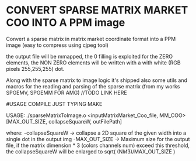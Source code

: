 CONVERT SPARSE MATRIX MARKET COO INTO A PPM image
=================================================

Convert a sparse matrix in matrix market coordinate format into a PPM image
(easy to compress using cjpeg tool)

the output file will be mmapped, the 0 filling is exploited for the ZERO elements, 
the NON ZERO elements will be written with a with white (RGB pixels 255,255,255) dot.

Along with the sparse matrix to image logic it's shipped also some utils and macros 
for the reading and parsing of the sparse matrix (from my works SPGEMV, SPGEMM FOR AMG) //TODO LINK HERE

#USAGE
COMPILE JUST TYPING MAKE

USAGE:
./sparseMatrixToImage.o <inputMatrixMarket_Coo_file, MM_COO> [MAX_OUT_SIZE, collapseSquareW, outFilePath]

where: 
-collapseSquareW -> collapse a 2D square of the given width into a single dot in the output img
-MAX_OUT_SIZE    -> Maximum size for the output file, if the matrix dimension * 3 (colors channels num)
                    exceed this threshold, the collapseSquareW will be enlarged to
                    sqrt( (N*M*3)/MAX_OUT_SIZE )

